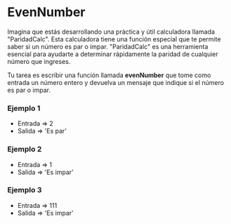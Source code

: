 # EvenNumber
Imagina que estás desarrollando una práctica y útil calculadora llamada "ParidadCalc". Esta calculadora tiene una función especial que te permite saber si un número es par o impar. "ParidadCalc" es una herramienta esencial para ayudarte a determinar rápidamente la paridad de cualquier número que ingreses.

Tu tarea es escribir una función llamada **evenNumber** que tome como entrada un número entero y devuelva un mensaje que indique si el número es par o impar.

### Ejemplo 1
- Entrada => 2 
- Salida => 'Es par'

### Ejemplo 2
- Entrada => 1 
- Salida => 'Es impar'

### Ejemplo 3
- Entrada => 111 
- Salida => 'Es impar'